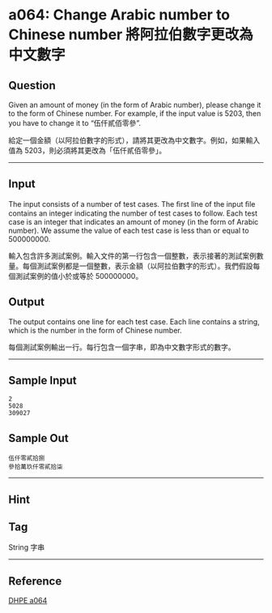 # a064: Change Arabic number to Chinese number 將阿拉伯數字更改為中文數字

## Question
Given an amount of money (in the form of Arabic number), please change it to the form of Chinese number. For example, if the input value is 5203, then you have to change it to “伍仟貳佰零參”.

給定一個金額（以阿拉伯數字的形式），請將其更改為中文數字。例如，如果輸入值為 5203，則必須將其更改為「伍仟貳佰零參」。

---

## Input
The input consists of a number of test cases. The ﬁrst line of the input ﬁle contains an integer indicating the number of test cases to follow. Each test case is an integer that indicates an amount of money (in the form of Arabic number). We assume the value of each test case is less than or equal to 500000000.

輸入包含許多測試案例。輸入文件的第一行包含一個整數，表示接著的測試案例數量。每個測試案例都是一個整數，表示金額（以阿拉伯數字的形式）。我們假設每個測試案例的值小於或等於 500000000。

## Output
The output contains one line for each test case. Each line contains a string, which is the number in the form of Chinese number.

每個測試案例輸出一行。每行包含一個字串，即為中文數字形式的數字。

---

## Sample Input
```
2
5028
309027
```

## Sample Out
```
伍仟零貳拾捌
參拾萬玖仟零貳拾柒
```

---

## Hint

## Tag
String 字串

---
## Reference
[DHPE a064](http://134.208.12.72/ShowProblem?problemid=a064)